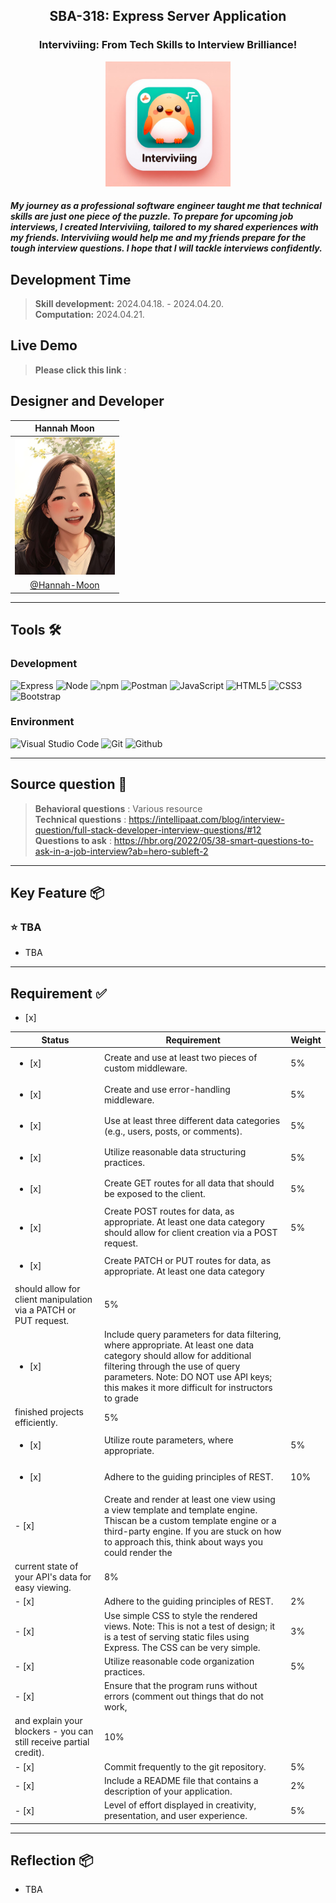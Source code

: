 <h2 align="center">
  SBA-318: Express Server Application <br/>
</h2>

<h3 align="center">
  Interviviing: From Tech Skills to Interview Brilliance!
</h3>

<div align="center">
<img width="200" alt="image" src="assets/Interviviing.jpeg">

<h5 align="left">
My journey as a professional software engineer taught me that technical skills are just one piece of the puzzle. To prepare for upcoming job interviews, I created Interviviing, tailored to my shared experiences with my friends. Interviviing would help me and my friends prepare for the tough interview questions. I hope that I will tackle interviews confidently.
</h5>
</div>

## Development Time
> **Skill development:** 2024.04.18. - 2024.04.20.<br>
> **Computation:** 2024.04.21.


## Live Demo

> **Please click this link** :
> 

## Designer and Developer

|      Hannah Moon       |                                                                                                                        
| :------------------------------------------------------------------------------: |  
|   <img width="160px" src="assets/Hannah_V01.jpg"/>    |  
|   [@Hannah-Moon](https://github.com/Hannah-Moon)   |   

---
## Tools 🛠️

### Development
![Express](https://img.shields.io/badge/Express%20js-000000?style=for-the-badge&logo=express&logoColor=white)
![Node](https://img.shields.io/badge/Node%20js-339933?style=for-the-badge&logo=nodedotjs&logoColor=white)
![npm](https://img.shields.io/badge/npm-CB3837?style=for-the-badge&logo=npm&logoColor=white)
![Postman](https://img.shields.io/badge/Postman-FF6C37?style=for-the-badge&logo=Postman&logoColor=white)
![JavaScript](https://img.shields.io/badge/JavaScript-F7DF1E?style=for-the-badge&logo=Javascript&logoColor=white)
![HTML5](https://img.shields.io/badge/html5-%23E34F26.svg?style=for-the-badge&logo=html5&logoColor=white)
![CSS3](https://img.shields.io/badge/css3-%231572B6.svg?style=for-the-badge&logo=css3&logoColor=white)
![Bootstrap](https://img.shields.io/badge/Bootstrap-7952B3?style=for-the-badge&logo=Bootstrap&logoColor=white)

### Environment
![Visual Studio Code](https://img.shields.io/badge/Visual%20Studio%20Code-007ACC?style=for-the-badge&logo=Visual%20Studio%20Code&logoColor=white)
![Git](https://img.shields.io/badge/Git-F05032?style=for-the-badge&logo=Git&logoColor=white)
![Github](https://img.shields.io/badge/GitHub-181717?style=for-the-badge&logo=GitHub&logoColor=white)             


---
## Source question 💬

> **Behavioral questions** : Various resource <br>
> **Technical questions** : https://intellipaat.com/blog/interview-question/full-stack-developer-interview-questions/#12 <br>
> **Questions to ask** : https://hbr.org/2022/05/38-smart-questions-to-ask-in-a-job-interview?ab=hero-subleft-2


---
## Key Feature 📦

### ⭐️ TBA
- TBA

---
## Requirement ✅

<ul><li>[x]</li></ul>

| Status    | Requirement                  | Weight    | 
|-----------|------------------------------|-----------|
|<ul><li>[x]</li></ul>| Create and use at least two pieces of custom middleware.| 5% |
|<ul><li>[x]</li></ul>| Create and use error-handling middleware. | 5% |
|<ul><li>[x]</li></ul>| Use at least three different data categories (e.g., users, posts, or comments). | 5% |
|<ul><li>[x]</li></ul>| Utilize reasonable data structuring practices. | 5% |
|<ul><li>[x]</li></ul>| Create GET routes for all data that should be exposed to the client. | 5% |
|<ul><li>[x]</li></ul>| Create POST routes for data, as appropriate. At least one data category should allow for client creation via a POST request. | 5% |
|<ul><li>[x]</li></ul>| Create PATCH or PUT routes for data, as appropriate. At least one data category
should allow for client manipulation via a PATCH or PUT request. | 5% |
|<ul><li>[x]</li></ul>| Include query parameters for data filtering, where appropriate. At least one data category should allow for additional filtering through the use of query parameters. Note: DO NOT use API keys; this makes it more difficult for instructors to grade
finished projects efficiently. | 5% |
|<ul><li>[x]</li></ul>| Utilize route parameters, where appropriate. | 5% |
|<ul><li>[x]</li></ul>| Adhere to the guiding principles of REST. | 10% |
| - [x]     | Create and render at least one view using a view template and template engine. Thiscan be a custom template engine or a third-party engine. If you are stuck on how to approach this, think about ways you could render the
current state of your API's data for easy viewing.  | 8% |
| - [x]     | Adhere to the guiding principles of REST. | 2% |
| - [x]     | Use simple CSS to style the rendered views. Note: This is not a test of design; it is a test of serving static files using Express. The CSS can be very simple. | 3% |
| - [x]     | Utilize reasonable code organization practices. | 5% |
| - [x]     | Ensure that the program runs without errors (comment out things that do not work,
and explain your blockers - you can still receive partial credit). | 10% |
| - [x]     | Commit frequently to the git repository. | 5% |
| - [x]     | Include a README file that contains a description of your application. | 2% |
| - [x]     | Level of effort displayed in creativity, presentation, and user experience. | 5% |


---
## Reflection 📦
- TBA

